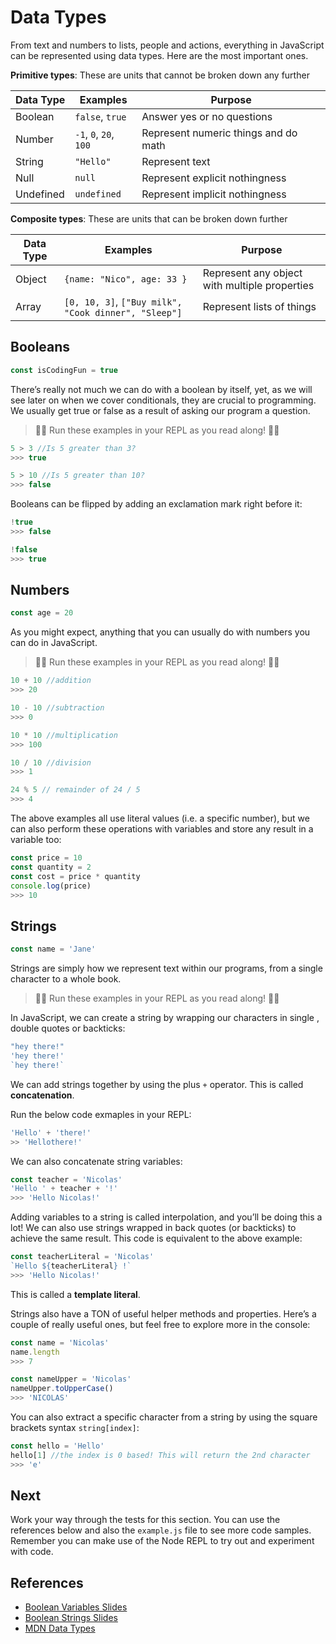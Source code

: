 # Data Types
From text and numbers to lists, people and actions, everything in JavaScript can be represented using data types. Here are the most important ones.

**Primitive types**: These are units that cannot be broken down any further

| Data Type      | Examples                 | Purpose | 
| -------------- | -----------              | ------- |
| Boolean        | `false`, `true`          | Answer yes or no questions
| Number         |  `-1`, `0`, `20`, `100`  | Represent numeric things and do math
| String         | `"Hello"`                | Represent text
| Null           |  `null`                  | Represent explicit nothingness
| Undefined      |  `undefined`             | Represent implicit nothingness


**Composite types**: These are units that can be broken down further

| Data Type      | Examples                     | Purpose | 
| -------------- | -----------                  | ------- |
| Object         | `{name: "Nico", age: 33 }`   |  Represent any object with multiple properties
| Array           |`[0, 10, 3]`, `["Buy milk", "Cook dinner", "Sleep"]` | Represent lists of things


## Booleans
```javascript
const isCodingFun = true
```
There’s really not much we can do with a boolean by itself, yet, as we will see later on when we cover conditionals, they are crucial to programming. We usually get true or false as a result of asking our program a question. 

> 👨‍💻 Run these examples in your REPL as you read along! 👨‍💻

```javascript
5 > 3 //Is 5 greater than 3? 
>>> true
```

```javascript
5 > 10 //Is 5 greater than 10? 
>>> false
```

Booleans can be flipped by adding an exclamation mark right before it:

```javascript
!true
>>> false
```

```javascript
!false
>>> true
```

## Numbers
```javascript
const age = 20
```
As you might expect, anything that you can usually do with numbers you can do in JavaScript. 

> 👨‍💻 Run these examples in your REPL as you read along! 👨‍💻

```javascript
10 + 10 //addition
>>> 20
``` 

```javascript
10 - 10 //subtraction
>>> 0
``` 

```javascript
10 * 10 //multiplication
>>> 100
``` 

```javascript
10 / 10 //division
>>> 1
``` 

```javascript
24 % 5 // remainder of 24 / 5
>>> 4
```

The above examples all use literal values (i.e. a specific number), but we can also perform these operations with variables and store any result in a variable too:

```javascript
const price = 10
const quantity = 2
const cost = price * quantity 
console.log(price)
>>> 10
```

## Strings
```javascript
const name = 'Jane'
```
Strings are simply how we represent text within our programs, from a single character to a whole book. 

> 👨‍💻 Run these examples in your REPL as you read along! 👨‍💻

In JavaScript, we can create a string by wrapping our characters in single , double quotes or backticks:

```javascript
"hey there!"
'hey there!'
`hey there!`
```

We can add strings together by using the plus `+` operator. This is called **concatenation**. 

Run the below code exmaples in your REPL:

```javascript
'Hello' + 'there!'
>> 'Hellothere!'
```

We can also concatenate string variables:

```javascript
const teacher = 'Nicolas'
'Hello ' + teacher + '!'
>>> 'Hello Nicolas!'
```

Adding variables to a string is called interpolation, and you’ll be doing this a lot! We can also use strings wrapped in back quotes (or backticks) to achieve the same result. This code is equivalent to the above example:

```javascript
const teacherLiteral = 'Nicolas'
`Hello ${teacherLiteral} !`
>>> 'Hello Nicolas!'
```

This is called a **template literal**.

Strings also have a TON of useful helper methods and properties. Here’s a couple of really useful ones, but feel free to explore more in the console:

```javascript
const name = 'Nicolas'
name.length
>>> 7
```

```javascript
const nameUpper = 'Nicolas'
nameUpper.toUpperCase()
>>> 'NICOLAS'
```

You can also extract a specific character from a string by using the square brackets syntax `string[index]`:

```javascript
const hello = 'Hello'
hello[1] //the index is 0 based! This will return the 2nd character
>>> 'e'
```

## Next
Work your way through the tests for this section. You can use the references below and also
the `example.js` file to see more code samples. Remember you can make use of the Node REPL 
to try out and experiment with code.

## References
* [Boolean Variables Slides](https://docs.google.com/presentation/d/17blHGDVfjN_EerQtw0ybFDtJEhjj9wAU9qHoI1DAnYw/edit?usp=sharing)
* [Boolean Strings Slides](https://docs.google.com/presentation/d/1w_cS-TIrEfROoA-OPsC_AxAkdu-1BNkdqkEq-qroNsE/edit?usp=sharing)
* [MDN Data Types](https://developer.mozilla.org/en-US/docs/Glossary/Primitive)
